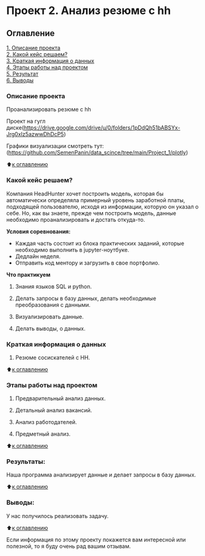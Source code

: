 # Проект 2. Анализ резюме с hh

## Оглавление  
[1. Описание проекта](https://github.com/SemenPanin/data_scince/tree/main/Project_1#описание-проекта)  
[2. Какой кейс решаем?](https://github.com/SemenPanin/data_scince/tree/main/Project_1#какой-кейс-решаем)  
[3. Краткая информация о данных](https://github.com/SemenPanin/data_scince/tree/main/Project_1#краткая-информация-о-данных)  
[4. Этапы работы над проектом](https://github.com/SemenPanin/data_scince/tree/main/Project_1#этапы-работы-над-проектом)  
[5. Результат](https://github.com/SemenPanin/data_scince/tree/main/Project_1#результаты)    
[6. Выводы](https://github.com/SemenPanin/data_scince/tree/main/Project_1#выводы) 

### Описание проекта    
Проанализировать резюме с hh

Проект на гугл диске(https://drive.google.com/drive/u/0/folders/1pDdQh51bABSYx-Jrg0xIz5azwwDhDcP5)

Графики визуализации смотреть тут: (https://github.com/SemenPanin/data_scince/tree/main/Project_1/plotly)

:arrow_up:[к оглавлению](https://github.com/SemenPanin/data_scince/tree/main/Project_1#оглавление)


### Какой кейс решаем?    
Компания HeadHunter хочет построить модель, которая бы автоматически определяла примерный уровень заработной платы, подходящей пользователю, исходя из информации, которую он указал о себе. Но, как вы знаете, прежде чем построить модель, данные необходимо проанализировать и достать откуда-то.

**Условия соревнования:**  
- Каждая часть состоит из блока практических заданий, которые необходимо выполнить в jupyter-ноутбуке.
- Дедлайн неделя.
- Отправить код ментору и загрузить в свое портфолио.


**Что практикуем**     
1. Знания языков  SQL и python.

2. Делать запросы в базу данных, делать необходимые преобразования с данными.

3. Визуализировать данные.

4. Делать выводы, о данных.



### Краткая информация о данных
1. Резюме сосискателей с HH.
 
:arrow_up:[к оглавлению](https://github.com/SemenPanin/data_scince/tree/main/Project_1#оглавление)


### Этапы работы над проектом  
1. Предварительный анализ данных.

2. Детальный анализ вакансий.

3. Анализ работодателей.

4. Предметный анализ.

:arrow_up:[к оглавлению](https://github.com/SemenPanin/data_scince/tree/main/Project_1#оглавление)


### Результаты:  
Наша программа  анализирует данные и делает запросы в базу данных.

:arrow_up:[к оглавлению](https://github.com/SemenPanin/data_scince/tree/main/Project_1#оглавление)


### Выводы:  
У нас получилось реализовать задачу.

:arrow_up:[к оглавлению](https://github.com/SemenPanin/data_scince/tree/main/Project_1#оглавление)


Если информация по этому проекту покажется вам интересной или полезной, то я буду очень рад вашим отзывам.